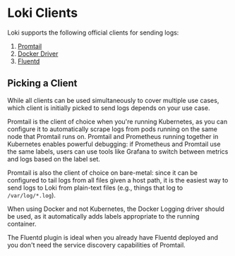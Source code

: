 # Loki Clients

Loki supports the following official clients for sending logs:

1. [Promtail](./promtail/README.md)
2. [Docker Driver](./docker-driver/README.md)
3. [Fluentd](./fluentd.md)

## Picking a Client

While all clients can be used simultaneously to cover multiple use cases, which
client is initially picked to send logs depends on your use case.

Promtail is the client of choice when you're running Kubernetes, as you can
configure it to automatically scrape logs from pods running on the same node
that Promtail runs on. Promtail and Prometheus running together in Kubernetes
enables powerful debugging: if Prometheus and Promtail use the same labels,
users can use tools like Grafana to switch between metrics and logs based on the
label set.

Promtail is also the client of choice on bare-metal: since it can be configured
to tail logs from all files given a host path, it is the easiest way to send
logs to Loki from plain-text files (e.g., things that log to `/var/log/*.log`).

When using Docker and not Kubernetes, the Docker Logging driver should be used,
as it automatically adds labels appropriate to the running container.

The Fluentd plugin is ideal when you already have Fluentd deployed and you don't
need the service discovery capabilities of Promtail.
